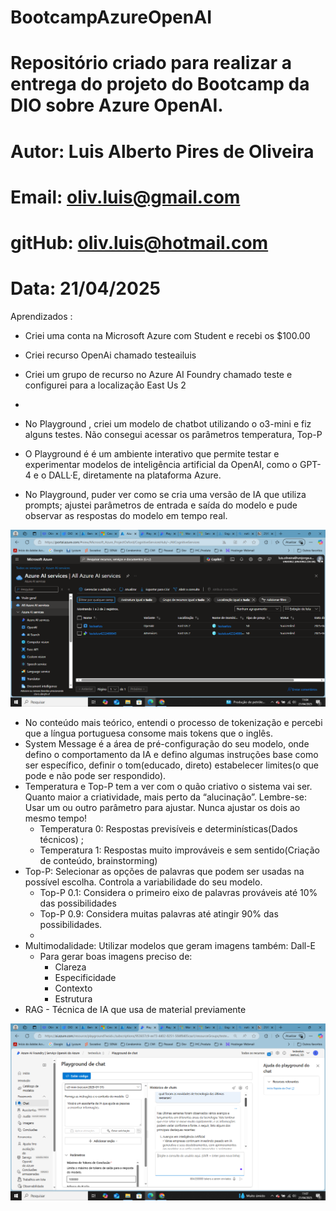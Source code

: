 # BootcampAzureOpenAI
# Repositório criado para realizar a entrega do projeto do Bootcamp da DIO sobre Azure OpenAI.
# Autor: Luis Alberto Pires de Oliveira
# Email: oliv.luis@gmail.com
# gitHub: oliv.luis@hotmail.com
# Data: 21/04/2025

Aprendizados :

- Criei uma conta na Microsoft Azure com Student e recebi os $100.00
- Criei recurso OpenAi chamado testeailuis
- Criei um grupo de recurso no Azure AI Foundry chamado teste e configurei para a localização East Us 2
-  
- No Playground , criei um modelo de chatbot utilizando o o3-mini e fiz alguns testes. Não consegui acessar os parâmetros temperatura, Top-P

- O Playground é  é um ambiente interativo que permite testar e experimentar modelos de inteligência artificial da OpenAI, como o GPT-4 e o DALL·E, diretamente na plataforma Azure. 
- No Playground, puder ver como se cria uma versão de IA que utiliza prompts; ajustei parâmetros de entrada e saída do modelo e pude observar as respostas do modelo em tempo real.

![Imagem do playground do Azure OpenAI ](playgroundAzure.png)

- No conteúdo mais teórico, entendi o processo de tokenização e percebi que a língua portuguesa consome mais tokens que o inglês.
- System Message é a área de pré-configuração do seu modelo, onde defino o comportamento da IA e defino algumas instruções base como ser específico, definir o tom(educado, direto) estabelecer limites(o que pode e não pode ser respondido).
- Temperatura e Top-P tem a ver com o quão criativo o sistema vai ser. Quanto maior a criatividade, mais perto da “alucinação”.   Lembre-se: Usar um ou outro parâmetro para ajustar. Nunca ajustar os dois ao mesmo tempo!
    - Temperatura 0: Respostas previsíveis e determinísticas(Dados técnicos) ;
    - Temperatura 1: Respostas muito improváveis e sem sentido(Criação de conteúdo, brainstorming)
- Top-P: Selecionar as opções de palavras que podem ser usadas na possível escolha. Controla a variabilidade do seu modelo.
    - Top-P 0.1: Considera o primeiro eixo de palavras prováveis até 10% das possibilidades
    - Top-P 0.9: Considera muitas palavras até atingir 90% das possibilidades.
    - 
- Multimodalidade: Utilizar modelos que geram imagens também: Dall-E
    - Para gerar boas imagens preciso de:
        - Clareza
        - Especificidade
        - Contexto
        - Estrutura
- RAG - Técnica de IA que usa de material previamente

![Foto do modelo criado usando a o3-mini](modelocriado.png)
